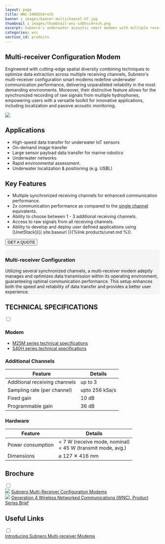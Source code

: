 ```yaml
---
layout: page
title: WNC-S40HSS4+xCh
banner : images/banner-multichannel-hf.jpg
thumbnail : images/thumbnail-wnc-s40hss4+xch.png
excerpt: Subnero's underwater acoustic smart modems with multiple receivers for high-speed data acquisition.
categories: wnc
section_id: products
---
```


## Multi-receiver Configuration Modem

Engineered with cutting-edge spatial diversity combining techniques to optimize data extraction across multiple receiving channels, Subnero's multi-receiver configuration smart modems redefine underwater communication performance, delivering unparalleled reliability in the most demanding environments. Moreover, their distinctive feature allows for the synchronized recording of raw signals from multiple hydrophones, empowering users with a versatile toolkit for innovative applications, including localization and passive acoustic monitoring.

<div class='pulse-img-div'>
    <img src="{{site.baseurl}}/images/mc-performance.png" class='pulse-img'>
</div>

## Applications

- High-speed data transfer for underwater IoT sensors
- On-demand image transfer
- Large sensor payload data transfer for marine robotics
- Underwater networks
- Rapid environmental assessment.
- Underwater localization & positioning (e.g. USBL)

## Key Features

- Multiple synchronized receiving channels for enhanced communication performance.
- 2x communication performance as compared to the [single channel]({{site.baseurl}}/products/wnc-s40hss4.html) equivalents.
- Ability to choose between 1 - 3 additional receiving channels.
- Access to raw signals from all receiving channels.
- Ability to develop and deploy user defined applications using [UnetStack]({{ site.baseurl }}{%link products/unet.md %}).

<a href="mailto:sales@subnero.com"><button type="button">GET A QUOTE</button></a>

<div id="embedded"></div>
<div class='full' style='background: #f5f5f5'>

  <div class ='media product' >
    <img class = "align-self-start mr-3" alt="" src="{{site.baseurl}}/images/boxart-wnc-s40hss4+xch.png"/>
    <div class='media-body product product-content'>
    <h3 style="text-transform: none;" id="surface">Multi-receiver Configuration</h3>
          <p>Utilizing several synchronized channels, a multi-receiver modem adeptly manages and optimizes data transmission within its operating environment, guaranteeing optimal communication performance. This setup enhances both the speed and reliability of data transfer and provides a better user experience.</p>
    </div>
  </div>
</div>

<div class='two spacing'></div>

<div class='wrap-collapsible'>
<h2 style="text-transform: none;" id="m_techspec">TECHNICAL SPECIFICATIONS</h2>
<input id ='tech-specs' class='toggle' type='checkbox'>
<label class='lbl-toggle' for='tech-specs'></label>
<div class='collapsible-content' markdown="1">

### Modem

- <a href="{{site.baseurl}}/products/wnc-m25mss4.html#s_techspec">M25M series technical specifications</a>
- <a href="{{site.baseurl}}/products/wnc-s40hss4.html#s_techspec">S40H series technical specifications</a>

### Additional Channels

| Feature                                | Details                                   |
| -------------------------------------- | ----------------------------------------- |
|  Additional receiving channels         | up to 3                                   |
|  Sampling rate (per channel)           | upto 256 kSa/s                            |
|  Fixed gain                            | 10 dB                                     |
|  Programmable gain                     | 36 dB                                     |

### Hardware

| Feature                                | Details                                   |
| -------------------------------------- | ----------------------------------------- |
| Power consumption                      | < 7 W (receive mode, nominal)<br>< 45 W (transmit mode, avg.)|
| Dimensions                             | ⌀ 127 ✕ 416 mm                            |

</div>
</div>

<div class='wrap-collapsible'>
  <h2>Brochure</h2>
  <input id ='compatibility' class='toggle' type='checkbox'>
  <label class='lbl-toggle' for='compatibility'></label>
  <div class='collapsible-content'>
    <div class="brochure-container">
      <a href="{{site.baseurl}}/brochures/Subnero-MR-Modems.pdf" target="_blank"><img class="brochure-thumb" src="{{site.baseurl}}/brochures/modem5.jpg"></a>
      <a href="{{site.baseurl}}/brochures/Subnero-MR-Modems.pdf" target="_blank">Subnero Multi-Receiver Configuration Modems</a>
    </div>
    <div class="brochure-container">
        <a href="{{site.baseurl}}/brochures/Gen4-WNC.pdf" target="_blank"><img class="brochure-thumb" src="{{site.baseurl}}/brochures/wnc.jpg"></a>
        <a href="{{site.baseurl}}/brochures/Gen4-WNC.pdf" target="_blank">Generation 4 Wireless Networked Communications (WNC), Product Series Brief</a>
    </div>
  </div>
</div>

<div class='wrap-collapsible'>
  <h2>Useful Links</h2>
  <input id ='useful-links' class='toggle' type='checkbox'>
  <label class='lbl-toggle' for='useful-links'></label>
  <div class='collapsible-content'>
    <div class="brochure-container">
      <a href="{{site.baseurl}}/wnc/news/2021/05/12/Subnero-Multi-channel-Modems.html" target="_blank">Introducing Subnero Multi-receiver Modems</a>
    </div>
</div>
</div>


